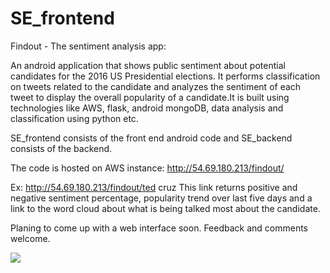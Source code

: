 # SE_frontend

Findout - The sentiment analysis app:

An android application that shows public sentiment	about	potential	candidates for the 2016 US Presidential elections.
It performs	classification on tweets related to the	candidate	and	analyzes the sentiment of each	
tweet	to display the overall popularity of a candidate.It is built using technologies like AWS, flask, android mongoDB, data analysis
and	classification using python etc.

SE_frontend consists of the front end android code and SE_backend consists of the backend.

The code is hosted on AWS instance:
http://54.69.180.213/findout/<candidate name>

Ex:
http://54.69.180.213/findout/ted cruz
This link returns positive and negative sentiment percentage, popularity trend over last five days and a link to the word cloud
about what is being talked most about the candidate. 

Planing to come up with a web interface soon. Feedback and comments welcome. 

![](https://s3.amazonaws.com/manvi123/one.jpg)
